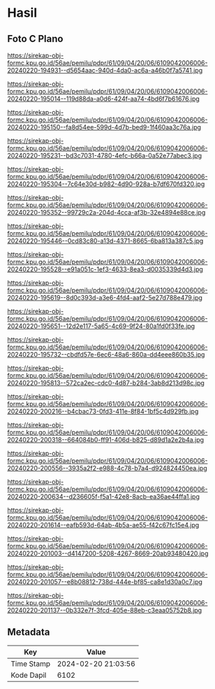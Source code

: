 # Hasil

## Foto C Plano

https://sirekap-obj-formc.kpu.go.id/56ae/pemilu/pdpr/61/09/04/20/06/6109042006006-20240220-194931--d5654aac-940d-4da0-ac6a-a46b0f7a5741.jpg

https://sirekap-obj-formc.kpu.go.id/56ae/pemilu/pdpr/61/09/04/20/06/6109042006006-20240220-195014--119d88da-a0d6-424f-aa74-4bd6f7b61676.jpg

https://sirekap-obj-formc.kpu.go.id/56ae/pemilu/pdpr/61/09/04/20/06/6109042006006-20240220-195150--fa8d54ee-599d-4d7b-bed9-1f460aa3c76a.jpg

https://sirekap-obj-formc.kpu.go.id/56ae/pemilu/pdpr/61/09/04/20/06/6109042006006-20240220-195231--bd3c7031-4780-4efc-b66a-0a52e77abec3.jpg

https://sirekap-obj-formc.kpu.go.id/56ae/pemilu/pdpr/61/09/04/20/06/6109042006006-20240220-195304--7c64e30d-b982-4d90-928a-b7df670fd320.jpg

https://sirekap-obj-formc.kpu.go.id/56ae/pemilu/pdpr/61/09/04/20/06/6109042006006-20240220-195352--99729c2a-204d-4cca-af3b-32e4894e88ce.jpg

https://sirekap-obj-formc.kpu.go.id/56ae/pemilu/pdpr/61/09/04/20/06/6109042006006-20240220-195446--0cd83c80-a13d-4371-8665-6ba813a387c5.jpg

https://sirekap-obj-formc.kpu.go.id/56ae/pemilu/pdpr/61/09/04/20/06/6109042006006-20240220-195528--e91a051c-1ef3-4633-8ea3-d0035339d4d3.jpg

https://sirekap-obj-formc.kpu.go.id/56ae/pemilu/pdpr/61/09/04/20/06/6109042006006-20240220-195619--8d0c393d-a3e6-4fd4-aaf2-5e27d788e479.jpg

https://sirekap-obj-formc.kpu.go.id/56ae/pemilu/pdpr/61/09/04/20/06/6109042006006-20240220-195651--12d2e117-5a65-4c69-9f24-80a1fd0f33fe.jpg

https://sirekap-obj-formc.kpu.go.id/56ae/pemilu/pdpr/61/09/04/20/06/6109042006006-20240220-195732--cbdfd57e-6ec6-48a6-860a-dd4eee860b35.jpg

https://sirekap-obj-formc.kpu.go.id/56ae/pemilu/pdpr/61/09/04/20/06/6109042006006-20240220-195813--572ca2ec-cdc0-4d87-b284-3ab8d213d98c.jpg

https://sirekap-obj-formc.kpu.go.id/56ae/pemilu/pdpr/61/09/04/20/06/6109042006006-20240220-200216--b4cbac73-0fd3-411e-8f84-1bf5c4d929fb.jpg

https://sirekap-obj-formc.kpu.go.id/56ae/pemilu/pdpr/61/09/04/20/06/6109042006006-20240220-200318--664084b0-ff91-406d-b825-d89d1a2e2b4a.jpg

https://sirekap-obj-formc.kpu.go.id/56ae/pemilu/pdpr/61/09/04/20/06/6109042006006-20240220-200556--3935a2f2-e988-4c78-b7a4-d924824450ea.jpg

https://sirekap-obj-formc.kpu.go.id/56ae/pemilu/pdpr/61/09/04/20/06/6109042006006-20240220-200634--d236605f-f5a1-42e8-8acb-ea36ae44ffa1.jpg

https://sirekap-obj-formc.kpu.go.id/56ae/pemilu/pdpr/61/09/04/20/06/6109042006006-20240220-201614--eafb593d-64ab-4b5a-ae55-f42c67fc15e4.jpg

https://sirekap-obj-formc.kpu.go.id/56ae/pemilu/pdpr/61/09/04/20/06/6109042006006-20240220-201003--d4147200-5208-4267-8669-20ab93480420.jpg

https://sirekap-obj-formc.kpu.go.id/56ae/pemilu/pdpr/61/09/04/20/06/6109042006006-20240220-201057--e8b08812-738d-444e-bf85-ca8e1d30a0c7.jpg

https://sirekap-obj-formc.kpu.go.id/56ae/pemilu/pdpr/61/09/04/20/06/6109042006006-20240220-201137--0b332e7f-3fcd-405e-88eb-c3eaa05752b8.jpg


## Metadata

| Key        | Value               |
| ---------- | ------------------- |
| Time Stamp | 2024-02-20 21:03:56 |
| Kode Dapil | 6102                |



